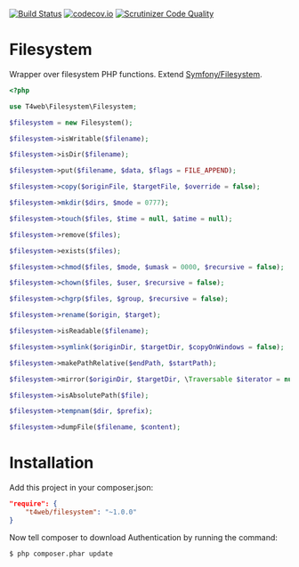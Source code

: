[![Build Status](https://travis-ci.org/t4web/Filesystem.svg?branch=master)](https://travis-ci.org/t4web/Filesystem)
[![codecov.io](http://codecov.io/github/t4web/Filesystem/coverage.svg?branch=master)](http://codecov.io/github/t4web/Filesystem?branch=master)
[![Scrutinizer Code Quality](https://scrutinizer-ci.com/g/t4web/Filesystem/badges/quality-score.png?b=master)](https://scrutinizer-ci.com/g/t4web/Filesystem/?branch=master)

# Filesystem

Wrapper over filesystem PHP functions. Extend [Symfony/Filesystem](https://github.com/symfony/filesystem).

```php
<?php

use T4web\Filesystem\Filesystem;

$filesystem = new Filesystem();

$filesystem->isWritable($filename);

$filesystem->isDir($filename);

$filesystem->put($filename, $data, $flags = FILE_APPEND);

$filesystem->copy($originFile, $targetFile, $override = false);

$filesystem->mkdir($dirs, $mode = 0777);

$filesystem->touch($files, $time = null, $atime = null);

$filesystem->remove($files);

$filesystem->exists($files);

$filesystem->chmod($files, $mode, $umask = 0000, $recursive = false);

$filesystem->chown($files, $user, $recursive = false);

$filesystem->chgrp($files, $group, $recursive = false);

$filesystem->rename($origin, $target);

$filesystem->isReadable($filename);

$filesystem->symlink($originDir, $targetDir, $copyOnWindows = false);

$filesystem->makePathRelative($endPath, $startPath);

$filesystem->mirror($originDir, $targetDir, \Traversable $iterator = null, $options = array());

$filesystem->isAbsolutePath($file);

$filesystem->tempnam($dir, $prefix);

$filesystem->dumpFile($filename, $content);

```

# Installation

Add this project in your composer.json:

```json
"require": {
    "t4web/filesystem": "~1.0.0"
}
```

Now tell composer to download Authentication by running the command:

```bash
$ php composer.phar update
```